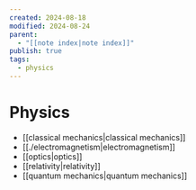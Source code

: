 ```yaml
---
created: 2024-08-18
modified: 2024-08-24
parent:
  - "[[note index|note index]]"
publish: true
tags:
  - physics
---
```


# Physics
- [[classical mechanics|classical mechanics]]
- [[./electromagnetism|electromagnetism]]
- [[optics|optics]]
- [[relativity|relativity]]
- [[quantum mechanics|quantum mechanics]]